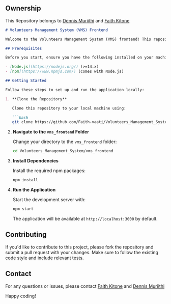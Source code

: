
## Ownership

This Repository belongs to [Dennis Muriithi](ctrl1root@gmail.com) and [Faith Kitone](vaati.faith79@gmail.com)


```markdown
# Volunteers Management System (VMS) Frontend

Welcome to the Volunteers Management System (VMS) frontend! This repository contains the React application for managing volunteers.

## Prerequisites

Before you start, ensure you have the following installed on your machine:

- [Node.js](https://nodejs.org/) (>=14.x)
- [npm](https://www.npmjs.com/) (comes with Node.js)

## Getting Started

Follow these steps to set up and run the application locally:

1. **Clone the Repository**

   Clone this repository to your local machine using:

   ```bash
   git clone https://github.com/Faith-vaati/Volunteers_Management_System.git
   ```

2. **Navigate to the `vms_frontend` Folder**

   Change your directory to the `vms_frontend` folder:

   ```bash
   cd Volunteers_Management_System/vms_frontend
   ```

3. **Install Dependencies**

   Install the required npm packages:

   ```bash
   npm install
   ```

4. **Run the Application**

   Start the development server with:

   ```bash
   npm start
   ```

   The application will be available at `http://localhost:3000` by default.



## Contributing

If you'd like to contribute to this project, please fork the repository and submit a pull request with your changes. Make sure to follow the existing code style and include relevant tests.


## Contact

For any questions or issues, please contact [Faith Kitone](vaati.faith79@gmail.com) and [Dennis Muriithi](ctrl1root@gmail.com)

Happy coding!

```
